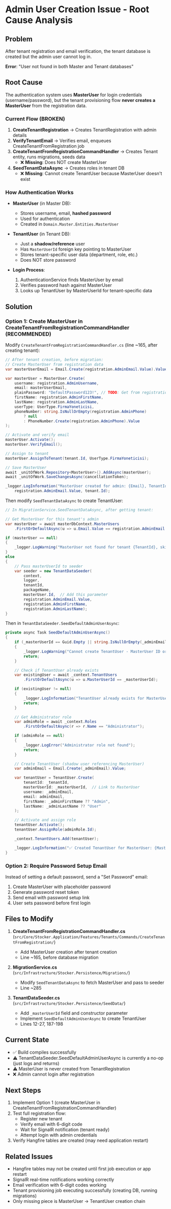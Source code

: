 # Admin User Creation Issue - Root Cause Analysis

## Problem
After tenant registration and email verification, the tenant database is created but the admin user cannot log in.

**Error**: "User not found in both Master and Tenant databases"

## Root Cause

The authentication system uses **MasterUser** for login credentials (username/password), but the tenant provisioning flow **never creates a MasterUser** from the registration data.

### Current Flow (BROKEN)
1. **CreateTenantRegistration** → Creates TenantRegistration with admin details
2. **VerifyTenantEmail** → Verifies email, enqueues CreateTenantFromRegistration job
3. **CreateTenantFromRegistrationCommandHandler** → Creates Tenant entity, runs migrations, seeds data
   - ❌ **Missing**: Does NOT create MasterUser
4. **SeedTenantDataAsync** → Creates roles in tenant DB
   - ❌ **Missing**: Cannot create TenantUser because MasterUser doesn't exist

### How Authentication Works
- **MasterUser** (in Master DB):
  - Stores username, email, **hashed password**
  - Used for authentication
  - Created in `Domain.Master.Entities.MasterUser`

- **TenantUser** (in Tenant DB):
  - Just a **shadow/reference** user
  - Has `MasterUserId` foreign key pointing to MasterUser
  - Stores tenant-specific user data (department, role, etc.)
  - Does NOT store password

- **Login Process**:
  1. AuthenticationService finds MasterUser by email
  2. Verifies password hash against MasterUser
  3. Looks up TenantUser by MasterUserId for tenant-specific data

## Solution

### Option 1: Create MasterUser in CreateTenantFromRegistrationCommandHandler (RECOMMENDED)

Modify `CreateTenantFromRegistrationCommandHandler.cs` (line ~165, after creating tenant):

```csharp
// After tenant creation, before migration:
// Create MasterUser from registration data
var masterUserEmail = Email.Create(registration.AdminEmail.Value).Value;

var masterUser = MasterUser.Create(
    username: registration.AdminUsername,
    email: masterUserEmail,
    plainPassword: "DefaultPassword123!", // TODO: Get from registration or send setup email
    firstName: registration.AdminFirstName,
    lastName: registration.AdminLastName,
    userType: UserType.FirmaYoneticisi,
    phoneNumber: string.IsNullOrEmpty(registration.AdminPhone)
        ? null
        : PhoneNumber.Create(registration.AdminPhone).Value
);

// Activate and verify email
masterUser.Activate();
masterUser.VerifyEmail();

// Assign to tenant
masterUser.AssignToTenant(tenant.Id, UserType.FirmaYoneticisi);

// Save MasterUser
await _unitOfWork.Repository<MasterUser>().AddAsync(masterUser);
await _unitOfWork.SaveChangesAsync(cancellationToken);

_logger.LogInformation("MasterUser created for admin: {Email}, TenantId: {TenantId}",
    registration.AdminEmail.Value, tenant.Id);
```

Then modify `SeedTenantDataAsync` to create TenantUser:

```csharp
// In MigrationService.SeedTenantDataAsync, after getting tenant:

// Get MasterUser for this tenant's admin
var masterUser = await masterDbContext.MasterUsers
    .FirstOrDefaultAsync(u => u.Email.Value == registration.AdminEmail.Value);

if (masterUser == null)
{
    _logger.LogWarning("MasterUser not found for tenant {TenantId}, skipping TenantUser creation", tenantId);
}
else
{
    // Pass masterUserId to seeder
    var seeder = new TenantDataSeeder(
        context,
        logger,
        tenantId,
        packageName,
        masterUser.Id,  // Add this parameter
        registration.AdminEmail.Value,
        registration.AdminFirstName,
        registration.AdminLastName);
}
```

Then in `TenantDataSeeder.SeedDefaultAdminUserAsync`:

```csharp
private async Task SeedDefaultAdminUserAsync()
{
    if (_masterUserId == Guid.Empty || string.IsNullOrEmpty(_adminEmail))
    {
        _logger.LogWarning("Cannot create TenantUser - MasterUser ID or email missing");
        return;
    }

    // Check if TenantUser already exists
    var existingUser = await _context.TenantUsers
        .FirstOrDefaultAsync(u => u.MasterUserId == _masterUserId);

    if (existingUser != null)
    {
        _logger.LogInformation("TenantUser already exists for MasterUser: {MasterUserId}", _masterUserId);
        return;
    }

    // Get Administrator role
    var adminRole = await _context.Roles
        .FirstOrDefaultAsync(r => r.Name == "Administrator");

    if (adminRole == null)
    {
        _logger.LogError("Administrator role not found");
        return;
    }

    // Create TenantUser (shadow user referencing MasterUser)
    var adminEmail = Email.Create(_adminEmail).Value;

    var tenantUser = TenantUser.Create(
        tenantId: _tenantId,
        masterUserId: _masterUserId,  // Link to MasterUser
        username: _adminEmail,
        email: adminEmail,
        firstName: _adminFirstName ?? "Admin",
        lastName: _adminLastName ?? "User"
    );

    // Activate and assign role
    tenantUser.Activate();
    tenantUser.AssignRole(adminRole.Id);

    _context.TenantUsers.Add(tenantUser);

    _logger.LogInformation("✅ Created TenantUser for MasterUser: {MasterUserId}", _masterUserId);
}
```

### Option 2: Require Password Setup Email

Instead of setting a default password, send a "Set Password" email:

1. Create MasterUser with placeholder password
2. Generate password reset token
3. Send email with password setup link
4. User sets password before first login

## Files to Modify

1. **CreateTenantFromRegistrationCommandHandler.cs** (`src/Core/Stocker.Application/Features/Tenants/Commands/CreateTenantFromRegistration/`)
   - Add MasterUser creation after tenant creation
   - Line ~165, before database migration

2. **MigrationService.cs** (`src/Infrastructure/Stocker.Persistence/Migrations/`)
   - Modify `SeedTenantDataAsync` to fetch MasterUser and pass to seeder
   - Line ~285

3. **TenantDataSeeder.cs** (`src/Infrastructure/Stocker.Persistence/SeedData/`)
   - Add `_masterUserId` field and constructor parameter
   - Implement `SeedDefaultAdminUserAsync` to create TenantUser
   - Lines 12-27, 187-198

## Current State

- ✅ Build compiles successfully
- ⚠️ TenantDataSeeder.SeedDefaultAdminUserAsync is currently a no-op (just logs and returns)
- ⚠️ MasterUser is never created from TenantRegistration
- ❌ Admin cannot login after registration

## Next Steps

1. Implement Option 1 (create MasterUser in CreateTenantFromRegistrationCommandHandler)
2. Test full registration flow:
   - Register new tenant
   - Verify email with 6-digit code
   - Wait for SignalR notification (tenant ready)
   - Attempt login with admin credentials
3. Verify Hangfire tables are created (may need application restart)

## Related Issues

- Hangfire tables may not be created until first job execution or app restart
- SignalR real-time notifications working correctly
- Email verification with 6-digit codes working
- Tenant provisioning job executing successfully (creating DB, running migrations)
- Only missing piece is MasterUser → TenantUser creation chain
